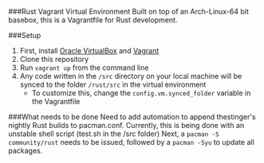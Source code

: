 ###Rust Vagrant Virtual Environment
Built on top of an Arch-Linux-64 bit basebox, this is a Vagrantfile for Rust development.

###Setup
1. First, install [Oracle VirtualBox](https://www.virtualbox.org/) and [Vagrant](http://www.vagrantup.com/)
2. Clone this repository
3. Run `vagrant up` from the command line
4. Any code written in the `/src` directory on your local machine will be synced to the folder `/rust/src` in the virtual environment
	- To customize this, change the `config.vm.synced_folder` variable in the Vagrantfile

###What needs to be done
Need to add automation to append thestinger's nightly Rust builds to pacman.conf. Currently, this is being done with an unstable shell script (test.sh in the /src folder)
Next, a `pacman -S community/rust` needs to be issued, followed by a `pacman -Syu` to update all packages.